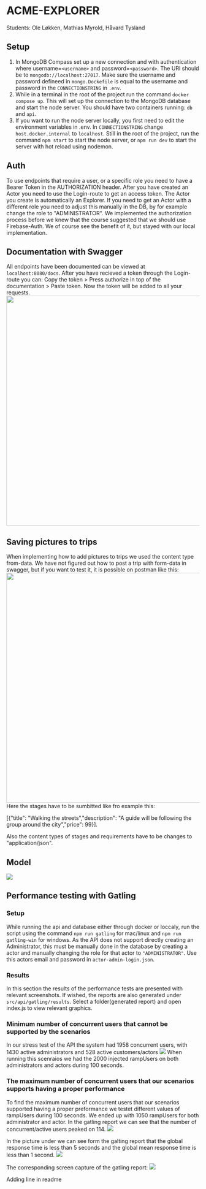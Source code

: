 # ACME-EXPLORER

Students: Ole Løkken, Mathias Myrold, Håvard Tysland

## Setup

1. In MongoDB Compass set up a new connection and with authentication where username=`<username>` and password=`<password>`. The URI should be to `mongodb://localhost:27017`. Make sure the username and password defineed in `mongo.Dockefile` is equal to the username and password in the `CONNECTIONSTRING` in `.env`.
2. While in a terminal in the root of the project run the command `docker compose up`. This will set up the connection to the MongoDB database and start the node server. You should have two containers running: `db` and `api`.
3. If you want to run the node server locally, you first need to edit the environment variables in .env. In `CONNECTIONSTRING` change `host.docker.internal` to `localhost`. Still in the root of the project, run the command `npm start` to start the node server, or `npm run dev` to start the server with hot reload using nodemon.

## Auth

To use endpoints that require a user, or a specific role you need to have a Bearer Token in the AUTHORIZATION header. After you have created an Actor you need to use the Login-route to get an access token. The Actor you create is automatically an Explorer. If you need to get an Actor with a different role you need to adjust this manually in the DB, by for example change the role to "ADMINISTRATOR". We implemented the authorization process before we knew that the course suggested that we should use Firebase-Auth. We of course see the benefit of it, but stayed with our local implementation.

## Documentation with Swagger

All endpoints have been documented can be viewed at `localhost:8080/docs`. After you have recieved a token through the Login-route you can: Copy the token > Press authorize in top of the documentation > Paste token. Now the token will be added to all your requests.
<img src="./assets/tokenInput.png" width="600">

## Saving pictures to trips

When implementing how to add pictures to trips we used the content type from-data. We have not figured out how to post a trip with form-data in swagger, but if you want to test it, it is possible on postman like this:
<img src="./assets/postTripsFromData.png" width="600">
Here the stages have to be sumbitted like fro example this:

[{"title": "Walking the streets","description": "A guide will be following the group around the city","price": 99}].

Also the content types of stages and requirements have to be changes to "application/json".

## Model

<img src="./assets/model.png">

## Performance testing with Gatling

### Setup

While running the api and database either through docker or loccaly, run the script using the command `npm run gatling` for mac/linux and `npm run gatling-win` for windows. As the API does not support directly creating an Administrator, this must be manually done in the database by creating a actor and manually changing the role for that actor to `"ADMINISTRATOR"`. Use this actors email and password in `actor-admin-login.json`.

### Results

In this section the results of the performance tests are presented with relevant screenshots. If wished, the reports are also generated under `src/api/gatling/results`. Select a folder(generated report) and open index.js to view relevant graphics.

### Minimum number of concurrent users that cannot be supported by the scenarios

In our stress test of the API the system had 1958 concurrent users, with 1430 active administrators and 528 active customers/actors
<img src="./assets/2000200Limit.png">
When running this scenraios we had the 2000 injected rampUsers on both administrators and actors during 100 seconds.

### The maximum number of concurrent users that our scenarios supports having a proper performance

To find the maximum number of concurrent users that our scenarios supported having a proper preformance we testet different values of rampUsers during 100 seconds. We ended up with 1050 rampUsers for both administrator and actor. In the gatling report we can see that the number of concurrent/active users peaked on 114.
<img src="./assets/ActiveUsers10501050.png">

In the picture under we can see form the galting report that the global response time is less than 5 seconds and the global mean response time is less than 1 second.
<img src="./assets/fulloverview10501050.png">

The corresponding screen capture of the gatling report:
<img src="./assets/gatlinReport10501050.png">

Adding line in readme
